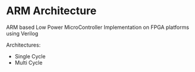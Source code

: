 # ARM Architecture
 ARM based Low Power MicroController Implementation on FPGA platforms using Verilog
 
 Architectures:
 * Single Cycle
 * Multi Cycle
